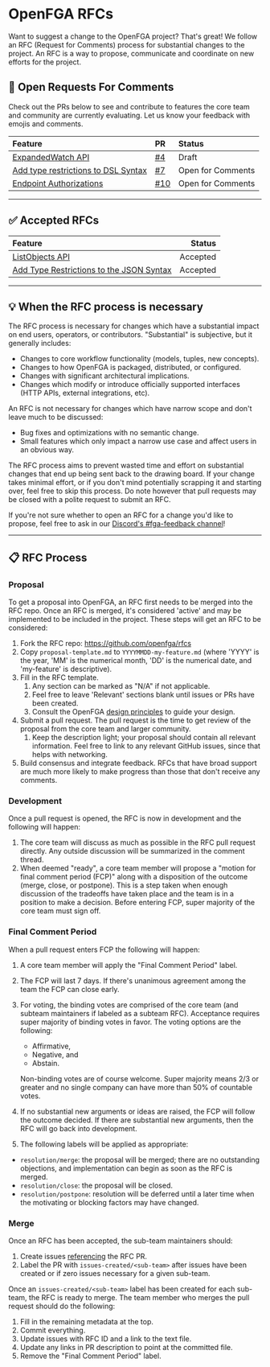 # OpenFGA RFCs

Want to suggest a change to the OpenFGA project? That's great! We follow an RFC (Request for Comments) process for substantial changes to the project. An RFC is a way to propose, communicate and coordinate on new efforts for the project. 

## 👀 Open Requests For Comments

Check out the PRs below to see and contribute to features the core team and community are currently evaluating. Let us know your feedback with emojis and comments.

| Feature                                                                                                                                          | PR                                              | Status            |
|:-------------------------------------------------------------------------------------------------------------------------------------------------|:------------------------------------------------|:------------------|
| [ExpandedWatch API](https://github.com/openfga/rfcs/blob/expanded-watch-rfc/20220729-expandedWatch-api.md)                                       | [#4](https://github.com/openfga/rfcs/pull/4)    | Draft             |
| [Add type restrictions to DSL Syntax](https://github.com/openfga/rfcs/blob/type-restriction-dsl/20221012-add-type-restrictions-to-dsl-syntax.md) | [#7](https://github.com/openfga/rfcs/pull/7)    | Open for Comments |
| [Endpoint Authorizations](https://github.com/openfga/rfcs/blob/fe5eaeffc2230d162297296d4d3388fe4d065d44/20221103-endpoint-authz.md)              | [#10](https://github.com/openfga/rfcs/pull/10)  | Open for Comments |

---

## ✅ Accepted RFCs
| Feature                                                                                                                                |   Status |
|:---------------------------------------------------------------------------------------------------------------------------------------|---------:|
| [ListObjects API](https://github.com/openfga/rfcs/blob/main/20220714-listObjects-api.md)                                               | Accepted |
| [Add Type Restrictions to the JSON Syntax](https://github.com/openfga/rfcs/blob/main/20220831-add-type-restrictions-to-json-syntax.md) | Accepted |

---

## 💡 When the RFC process is necessary

The RFC process is necessary for changes which have a substantial impact on end users, operators, or contributors. "Substantial" is subjective, but it generally includes:

* Changes to core workflow functionality (models, tuples, new concepts).
* Changes to how OpenFGA is packaged, distributed, or configured.
* Changes with significant architectural implications.
* Changes which modify or introduce officially supported interfaces (HTTP APIs, external integrations, etc).

An RFC is not necessary for changes which have narrow scope and don't leave much to be discussed:

* Bug fixes and optimizations with no semantic change.
* Small features which only impact a narrow use case and affect users in an obvious way.

The RFC process aims to prevent wasted time and effort on substantial changes that end up being sent back to the drawing board. If your change takes minimal effort, or if you don't mind potentially scrapping it and starting over, feel free to skip this process. Do note however that pull requests may be closed with a polite request to submit an RFC.

If you're not sure whether to open an RFC for a change you'd like to propose, feel free to ask in our [Discord's #fga-feedback channel](https://discord.com/invite/8naAwJfWN6)!

---

## 📋 RFC Process

### Proposal
To get a proposal into OpenFGA, an RFC first needs to be merged into the RFC repo. Once an RFC is merged, it's considered 'active' and may be implemented to be included in the project. These steps will get an RFC to be considered:

1. Fork the RFC repo: <https://github.com/openfga/rfcs>
1. Copy `proposal-template.md` to `YYYYMMDD-my-feature.md` (where 'YYYY' is the year, 'MM' is the numerical month, 'DD' is the numerical date, and 'my-feature' is descriptive).
1. Fill in the RFC template. 
    1. Any section can be marked as "N/A" if not applicable.
    1. Feel free to leave 'Relevant' sections blank until issues or PRs have been created.
    1. Consult the OpenFGA [design principles](https://github.com/openfga/rfcs/blob/main/DESIGN_PRINCIPLES.md) to guide your design.
1. Submit a pull request. The pull request is the time to get review of the proposal from the core team and larger community.
    1. Keep the description light; your proposal should contain all relevant information. Feel free to link to any relevant GitHub issues, since that helps with networking.
1. Build consensus and integrate feedback. RFCs that have broad support are much more likely to make progress than those that don't receive any comments.

### Development
Once a pull request is opened, the RFC is now in development and the following will happen:

1. The core team will discuss as much as possible in the RFC pull request directly. Any outside discussion will be summarized in the comment thread.
1. When deemed "ready", a core team member will propose a "motion for final comment period (FCP)" along with a disposition of the outcome (merge, close, or postpone). This is a step taken when enough discussion of the tradeoffs have taken place and the team is in a position to make a decision. Before entering FCP, super majority of the core team must sign off.

### Final Comment Period
When a pull request enters FCP the following will happen:
1. A core team member will apply the "Final Comment Period" label.
1. The FCP will last 7 days. If there's unanimous agreement among the team the FCP can close early.
1. For voting, the binding votes are comprised of the core team (and subteam maintainers if labeled as a subteam RFC). Acceptance requires super majority of binding votes in favor. The voting options are the following: 
    * Affirmative,
    * Negative, and 
    * Abstain. 
    
    Non-binding votes are of course welcome. Super majority means 2/3 or greater and no single company can have more than 50% of countable votes.
1. If no substantial new arguments or ideas are raised, the FCP will follow the outcome decided. If there are substantial new arguments, then the RFC will go back into development.
1. The following labels will be applied as appropriate:
 * `resolution/merge`: the proposal will be merged; there are no outstanding objections, and implementation can begin as soon as the RFC is merged.
 * `resolution/close`: the proposal will be closed.
 * `resolution/postpone`: resolution will be deferred until a later time when the motivating or blocking factors may have changed.

### Merge
Once an RFC has been accepted, the sub-team maintainers should:
1. Create issues [referencing](https://docs.github.com/en/github/writing-on-github/autolinked-references-and-urls#issues-and-pull-requests) the RFC PR.
1. Label the PR with `issues-created/<sub-team>` after issues have been created or if zero issues necessary for a given sub-team.

Once an `issues-created/<sub-team>` label has been created for each sub-team, the RFC is ready to merge. The team member who merges the pull request should do the following:

1. Fill in the remaining metadata at the top.
1. Commit everything.
1. Update issues with RFC ID and a link to the text file.
1. Update any links in PR description to point at the committed file.
1. Remove the "Final Comment Period" label.
